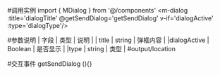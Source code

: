 


#调用实例
import { MDialog } from '@/components'
<m-dialog :title='dialogTitle' @getSendDialog='getSendDialog' v-if='dialogActive' :type='dialogType'/>

#参数说明
|   字段  |    类型  |    说明    |
|  title  |  string  |  弹框内容  |
|dialogActive |  Boolean  |  是否显示  |
|type |  string  |  类型  |  #output/location

#交互事件
getSendDialog (){}

